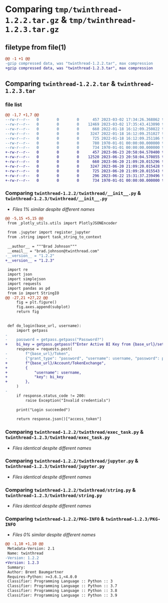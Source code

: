 # Comparing `tmp/twinthread-1.2.2.tar.gz` & `tmp/twinthread-1.2.3.tar.gz`

## filetype from file(1)

```diff
@@ -1 +1 @@
-gzip compressed data, was "twinthread-1.2.2.tar", max compression
+gzip compressed data, was "twinthread-1.2.3.tar", max compression
```

## Comparing `twinthread-1.2.2.tar` & `twinthread-1.2.3.tar`

### file list

```diff
@@ -1,7 +1,7 @@
--rw-r--r--   0        0        0      457 2023-03-02 17:34:26.368862 twinthread-1.2.2/pyproject.toml
--rw-r--r--   0        0        0    12469 2023-03-02 17:35:43.413090 twinthread-1.2.2/twinthread/__init__.py
--rw-r--r--   0        0        0      660 2022-01-18 16:12:09.250822 twinthread-1.2.2/twinthread/exec_task.py
--rw-r--r--   0        0        0     3247 2022-01-18 16:12:09.251027 twinthread-1.2.2/twinthread/jupyter.py
--rw-r--r--   0        0        0      725 2022-01-18 16:12:09.251186 twinthread-1.2.2/twinthread/string.py
--rw-r--r--   0        0        0      780 1970-01-01 00:00:00.000000 twinthread-1.2.2/setup.py
--rw-r--r--   0        0        0      734 1970-01-01 00:00:00.000000 twinthread-1.2.2/PKG-INFO
+-rw-r--r--   0        0        0      457 2023-06-23 20:58:04.570400 twinthread-1.2.3/pyproject.toml
+-rw-r--r--   0        0        0    12520 2023-06-23 20:58:04.570855 twinthread-1.2.3/twinthread/__init__.py
+-rw-r--r--   0        0        0      660 2023-06-20 21:09:20.015296 twinthread-1.2.3/twinthread/exec_task.py
+-rw-r--r--   0        0        0     3247 2023-06-20 21:09:20.015428 twinthread-1.2.3/twinthread/jupyter.py
+-rw-r--r--   0        0        0      725 2023-06-20 21:09:20.015543 twinthread-1.2.3/twinthread/string.py
+-rw-r--r--   0        0        0      296 2023-06-22 15:31:37.239496 twinthread-1.2.3/twinthread/testing.py
+-rw-r--r--   0        0        0      734 1970-01-01 00:00:00.000000 twinthread-1.2.3/PKG-INFO
```

### Comparing `twinthread-1.2.2/twinthread/__init__.py` & `twinthread-1.2.3/twinthread/__init__.py`

 * *Files 1% similar despite different names*

```diff
@@ -5,15 +5,15 @@
 from _plotly_utils.utils import PlotlyJSONEncoder
 
 from .jupyter import register_jupyter
 from .string import task_string_to_context
 
 __author__ = """Brad Johnson"""
 __email__ = "brad.johnson@twinthread.com"
-__version__ = "1.2.2"
+__version__ = "1.2.3"
 
 import re
 import json
 import simplejson
 import requests
 import pandas as pd
 from io import StringIO
@@ -27,21 +27,22 @@
     fig = plt.figure()
     fig.axes.append(subplot)
     return fig
 
 
 def do_login(base_url, username):
     import getpass
-
-    password = getpass.getpass("Password?")
+    bi_key = getpass.getpass(f"Enter Active BI Key from {base_url}/settings: ")
     response = requests.post(
-        f"{base_url}/Token",
-        {"grant_type": "password", "username": username, "password": password},
+        f"{base_url}/Account/TokenExchange",
+        {
+            "username": username,
+            "key": bi_key
+        },
     )
-
     if response.status_code != 200:
         raise Exception("Invalid credentials")
 
     print("Login succeeded")
 
     return response.json()["access_token"]
```

### Comparing `twinthread-1.2.2/twinthread/exec_task.py` & `twinthread-1.2.3/twinthread/exec_task.py`

 * *Files identical despite different names*

### Comparing `twinthread-1.2.2/twinthread/jupyter.py` & `twinthread-1.2.3/twinthread/jupyter.py`

 * *Files identical despite different names*

### Comparing `twinthread-1.2.2/twinthread/string.py` & `twinthread-1.2.3/twinthread/string.py`

 * *Files identical despite different names*

### Comparing `twinthread-1.2.2/PKG-INFO` & `twinthread-1.2.3/PKG-INFO`

 * *Files 0% similar despite different names*

```diff
@@ -1,10 +1,10 @@
 Metadata-Version: 2.1
 Name: twinthread
-Version: 1.2.2
+Version: 1.2.3
 Summary: 
 Author: Brent Baumgartner
 Requires-Python: >=3.6.1,<4.0.0
 Classifier: Programming Language :: Python :: 3
 Classifier: Programming Language :: Python :: 3.7
 Classifier: Programming Language :: Python :: 3.8
 Classifier: Programming Language :: Python :: 3.9
```


